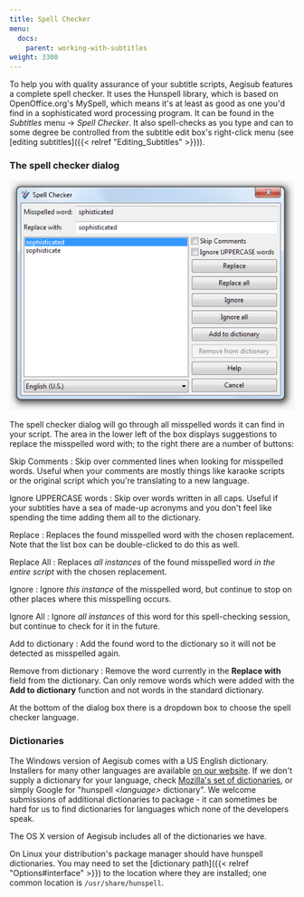 ```yaml
---
title: Spell Checker
menu:
  docs:
    parent: working-with-subtitles
weight: 3300
---
```


To help you with quality assurance of your subtitle scripts, Aegisub
features a complete spell checker. It uses the Hunspell library, which is
based on OpenOffice.org's MySpell, which means it's at least as good as one
you'd find in a sophisticated word processing program. It can be found in
the _Subtitles_ menu -> _Spell Checker_. It also spell-checks as you type
and can to some degree be controlled from the subtitle edit box's
right-click menu (see \[editing subtitles\]({{\< relref "Editing_Subtitles" >}})).

### The spell checker dialog

![spell_checker](/img/3.2/spell_checker.png#center)

The spell checker dialog will go through all misspelled words it can find in
your script. The area in the lower left of the box displays suggestions to
replace the misspelled word with; to the right there are a number of
buttons:

Skip Comments
: Skip over commented lines when looking for misspelled words. Useful
  when your comments are mostly things like karaoke scripts or the
  original script which you're translating to a new language.

Ignore UPPERCASE words
: Skip over words written in all caps. Useful if your subtitles have a sea of
  made-up acronyms and you don't feel like spending the time adding them all to
  the dictionary.

Replace
: Replaces the found misspelled word with the chosen replacement. Note
  that the list box can be double-clicked to do this as well.

Replace All
: Replaces _all instances_ of the found misspelled word _in the entire
  script_ with the chosen replacement.

Ignore
: Ignore _this instance_ of the misspelled word, but continue to stop
  on other places where this misspelling occurs.

Ignore All
: Ignore _all instances_ of this word for this spell-checking session,
  but continue to check for it in the future.

Add to dictionary
: Add the found word to the dictionary so it will not be detected as
  misspelled again.

Remove from dictionary
: Remove the word currently in the **Replace with** field from the dictionary.
  Can only remove words which were added with the **Add to dictionary** function
  and not words in the standard dictionary.

At the bottom of the dialog box there is a dropdown box to choose the spell
checker language.

### Dictionaries

The Windows version of Aegisub comes with a US English dictionary.
Installers for many other languages are available [on our
website](http://www.aegisub.org/downloads/#dictionaries). If we don't
supply a dictionary for your language, check [Mozilla's set of
dictionaries](https://wiki.mozilla.org/L10n:Dictionaries), or simply
Google for "hunspell <i>\<language></i> dictionary". We welcome
submissions of additional dictionaries to package - it can sometimes be hard
for us to find dictionaries for languages which none of the developers speak.

The OS X version of Aegisub includes all of the dictionaries we have.

On Linux your distribution's package manager should have hunspell
dictionaries. You may need to set the \[dictionary path\]({{\< relref "Options#interface" >}}) to the location where they are installed; one
common location is `/usr/share/hunspell`.
